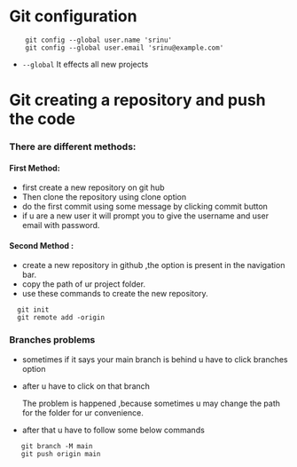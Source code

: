 # Git configuration

```
    git config --global user.name 'srinu'
    git config --global user.email 'srinu@example.com'
```

*  ```--global``` It effects all new projects

# Git creating  a repository and push the code

### There are different methods:

#### First Method:

 * first create a new repository on git hub 
 * Then clone the repository using clone option
 * do the first commit using some message by clicking commit button
 * if u are a new user it will prompt you to give the username and user email with password.

 #### Second Method :

 * create a new repository in github ,the option is present in the navigation bar.
 * copy the path of ur project folder.
 * use these commands to create the new repository.

  ``` 
    git init
    git remote add -origin
```



 ### Branches problems

 * sometimes if it says your main branch is behind u have to click branches option
 * after u have to click on that branch
   
   The problem is happened ,because sometimes u may change the path for the folder for ur convenience.
   
* after that u have to follow some below commands

```
   git branch -M main
   git push origin main
```


 
